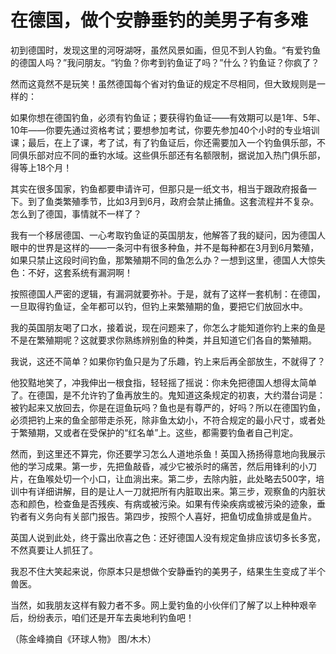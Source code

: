 # 在德国，做个安静垂钓的美男子有多难

初到德国时，发现这里的河呀湖呀，虽然风景如画，但见不到人钓鱼。“有爱钓鱼的德国人吗？”我问朋友。“钓鱼？你考到钓鱼证了吗？”什么？钓鱼证？你疯了？ 

然而这竟然不是玩笑！虽然德国每个省对钓鱼证的规定不尽相同，但大致规则是一样的： 

如果你想在德国钓鱼，必须有钓鱼证；要获得钓鱼证——有效期可以是1年、5年、10年——你要先通过资格考试；要想参加考试，你要先参加40个小时的专业培训课；最后，在上了课，考了试，有了钓鱼证后，你还需要加入一个钓鱼俱乐部，不同俱乐部对应不同的垂钓水域。这些俱乐部还有名额限制，据说加入热门俱乐部，得等上18个月！ 

其实在很多国家，钓鱼都要申请许可，但那只是一纸文书，相当于跟政府报备一下。到了鱼类繁殖季节，比如3月到6月，政府会禁止捕鱼。这套流程并不复杂。怎么到了德国，事情就不一样了？ 

我有一个移居德国、一心考取钓鱼证的英国朋友，他解答了我的疑问，因为德国人眼中的世界是这样的——一条河中有很多种鱼，并不是每种都在3月到6月繁殖，如果只禁止这段时间钓鱼，那繁殖期不同的鱼怎么办？一想到这里，德国人大惊失色：不好，这套系统有漏洞啊！ 

按照德国人严密的逻辑，有漏洞就要弥补。于是，就有了这样一套机制：在德国，一旦取得钓鱼证，全年都可以钓，但钓上来繁殖期的鱼，要把它们放回水中。 

我的英国朋友喝了口水，接着说，现在问题来了，你怎么才能知道你钓上来的鱼是不是在繁殖期呢？这就要求你熟练辨别鱼的种类，并且知道它们各自的繁殖期。 

我说，这还不简单？如果你钓鱼只是为了乐趣，钓上来后再全部放生，不就得了？ 

他狡黠地笑了，冲我伸出一根食指，轻轻摇了摇说：你未免把德国人想得太简单了。在德国，是不允许钓了鱼再放生的。鬼知道这条规定的初衷，大约潜台词是：被钓起来又放回去，你是在逗鱼玩吗？鱼也是有尊严的，好吗？所以在德国钓鱼，必须把钓上来的鱼全部带走杀死，除非鱼太幼小，不符合规定的最小尺寸，或者处于繁殖期，又或者在受保护的“红名单”上。这些，都需要钓鱼者自己判定。 

然而，到这里还不算完，你还要学习怎么人道地杀鱼！英国入扬扬得意地向我展示他的学习成果。第一步，先把鱼敲昏，减少它被杀时的痛苦，然后用锋利的小刀片，在鱼喉处切一个小口，让血淌出来。第二步，去除内脏，此处略去500字，培训中有详细讲解，目的是让人一刀就把所有内脏取出来。第三步，观察鱼的内脏状态和颜色，检查鱼是否残疾、有病或被污染。如果有传染疾病或被污染的迹象，垂钓者有义务向有关部门报告。第四步，按照个人喜好，把鱼切成鱼排或是鱼片。 

英国人说到此处，终于露出欣喜之色：还好德国人没有规定鱼排应该切多长多宽，不然真要让人抓狂了。 

我忍不住大笑起来说，你原本只是想做个安静垂钓的美男子，结果生生变成了半个兽医。 

当然，如我朋友这样有毅力者不多。网上愛钓鱼的小伙伴们了解了以上种种艰辛后，纷纷表示，咱们还是开车去奥地利钓鱼吧！ 

（陈金峰摘自《环球人物》 图/木木）